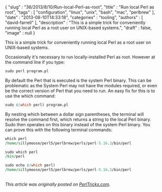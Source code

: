 {
   "slug" : "36/2013/8/10/Run-local-Perl-as-root",
   "title" : "Run local Perl as root",
   "tags" : [
      "configuration",
      "linux",
      "unix",
      "bash",
      "mac",
      "perlbrew"
   ],
   "date" : "2013-08-10T14:33:18",
   "categories" : "tooling",
   "authors" : [
      "david-farrell"
   ],
   "description" : "This is a simple trick for conveniently running local Perl as a root user on UNIX-based systems.",
   "draft" : false,
   "image" : null
}


This is a simple trick for conveniently running local Perl as a root user on UNIX-based systems.

Occasionally it's necessary to run locally-installed Perl as root. However at the command line if you type:

```perl
sudo perl program.pl
```

By default the Perl that is executed is the system Perl binary. This can be problematic as the System Perl may not have the modules required, or even be the correct version of Perl that you need to run. An easy fix for this is to use the which command:

```perl
sudo $(which perl) program.pl
```

By nesting which between a dollar sign parentheses, the terminal will resolve the command first, which returns a string to the local Perl binary. Sudo then operates on this binary instead of the system Perl binary. You can prove this with the following terminal commands:

```perl
which perl
/home/sillymoose/perl5/perlbrew/perls/perl-5.16.3/bin/perl

sudo which perl
/bin/perl

sudo echo $(which perl)
/home/sillymoose/perl5/perlbrew/perls/perl-5.16.3/bin/perl
```

\
*This article was originally posted on [PerlTricks.com](http://perltricks.com).*
